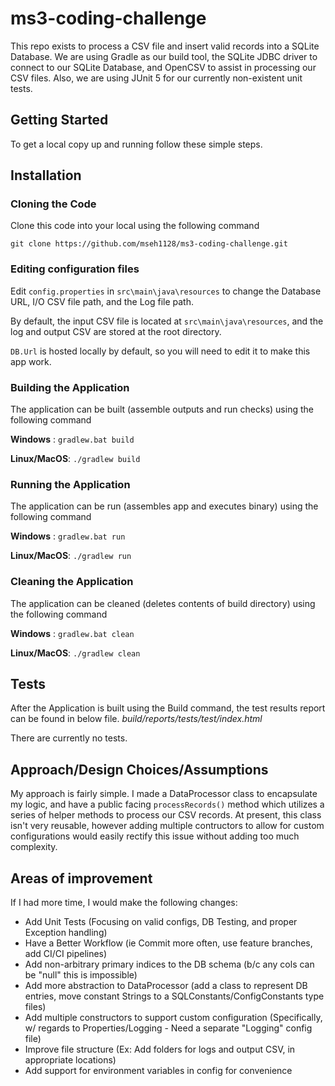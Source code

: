 <!--
*** Thanks for checking out the Best-README-Template. If you have a suggestion
*** that would make this better, please fork the repo and create a pull request
*** or simply open an issue with the tag "enhancement".
*** Thanks again! Now go create something AMAZING! :D
***
***
***
*** To avoid retyping too much info. Do a search and replace for the following:
*** github_username, repo_name, twitter_handle, email, project_title, project_description
-->


# ms3-coding-challenge
This repo exists to process a CSV file and insert valid records into a SQLite Database. We are using Gradle as our build tool, the SQLite JDBC driver to connect to our SQLite Database, and OpenCSV to assist in processing our CSV files. Also, we are using JUnit 5 for our currently non-existent unit tests.

<!-- GETTING STARTED -->
## Getting Started

To get a local copy up and running follow these simple steps.

## Installation
### Cloning the Code

Clone this code into your local using the following command

`git clone https://github.com/mseh1128/ms3-coding-challenge.git`

### Editing configuration files

Edit `config.properties` in `src\main\java\resources` to change the Database URL, I/O CSV file path, and the Log file path.

By default, the input CSV file is located at `src\main\java\resources`, and the log and output CSV are stored at the root directory.

`DB.Url` is hosted locally by default, so you will need to edit it to make this app work.

### Building the Application 

The application can be built (assemble outputs and run checks) using the following command 

**Windows** : `gradlew.bat build`

**Linux/MacOS**: `./gradlew build`

### Running the Application

The application can be run (assembles app and executes binary) using the following command 

**Windows** : `gradlew.bat run`

**Linux/MacOS**: `./gradlew run`

### Cleaning the Application

The application can be cleaned (deletes contents of build directory) using the following command

**Windows** : `gradlew.bat clean`

**Linux/MacOS**: `./gradlew clean`

## Tests

After the Application is built using the Build command, the test results report can be found in below file.
*build/reports/tests/test/index.html*

There are currently no tests.

## Approach/Design Choices/Assumptions

My approach is fairly simple. I made a DataProcessor class to encapsulate my logic, and have a public facing `processRecords()` method which utilizes a series of helper methods to process our CSV records. At present, this class isn't very reusable, however adding multiple contructors to allow for custom configurations would easily rectify this issue without adding too much complexity.

## Areas of improvement
If I had more time, I would make the following changes:
* Add Unit Tests (Focusing on valid configs, DB Testing, and proper Exception handling)
* Have a Better Workflow (ie Commit more often, use feature branches, add CI/CI pipelines)
* Add non-arbitrary primary indices to the DB schema (b/c any cols can be "null" this is impossible)
* Add more abstraction to DataProcessor (add a class to represent DB entries, move constant Strings to a SQLConstants/ConfigConstants type files)
* Add multiple constructors to support custom configuration (Specifically, w/ regards to Properties/Logging - Need a separate "Logging" config file)
* Improve file structure (Ex: Add folders for logs and output CSV, in appropriate locations)
* Add support for environment variables in config for convenience


